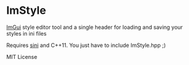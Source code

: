 ImStyle
=====
[ImGui](https://github.com/ocornut/imgui) style editor tool and a single header for loading and saving your styles in ini files

Requires [sini](https://github.com/ShrewdSpirit/Sini) and C++11. You just have to include ImStyle.hpp ;)

MIT License